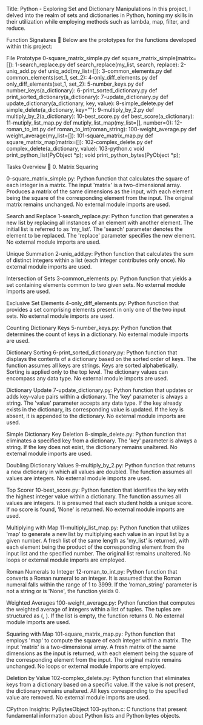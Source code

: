 Title: Python - Exploring Set and Dictionary Manipulations
In this project, I delved into the realm of sets and dictionaries in Python, honing my skills in their utilization while employing methods such as lambda, map, filter, and reduce.

Function Signatures 📄
Below are the prototypes for the functions developed within this project:

File Prototype
0-square_matrix_simple.py def square_matrix_simple(matrix=[]):
1-search_replace.py def search_replace(my_list, search, replace):
2-uniq_add.py def uniq_add(my_list=[]):
3-common_elements.py def common_elements(set_1, set_2):
4-only_diff_elements.py def only_diff_elements(set_1, set_2):
5-number_keys.py def number_keys(a_dictionary):
6-print_sorted_dictionary.py def print_sorted_dictionary(a_dictionary):
7-update_dictionary.py def update_dictionary(a_dictionary, key, value):
8-simple_delete.py def simple_delete(a_dictionary, key=""):
9-multiply_by_2.py def multiply_by_2(a_dictionary):
10-best_score.py def best_score(a_dictionary):
11-mutiply_list_map.py def mutiply_list_map(my_list=[], number=0):
12-roman_to_int.py def roman_to_int(roman_string):
100-weight_average.py def weight_average(my_list=[]):
101-square_matrix_map.py def square_matrix_map(matrix=[]):
102-complex_delete.py def complex_delete(a_dictionary, value):
103-python.c
void print_python_list(PyObject *p);
void print_python_bytes(PyObject *p);

Tasks Overview 📃
0. Matrix Squaring

0-square_matrix_simple.py: Python function that calculates the square of each integer in a matrix.
The input 'matrix' is a two-dimensional array.
Produces a matrix of the same dimensions as the input, with each element being the square of the corresponding element from the input.
The original matrix remains unchanged.
No external module imports are used.

Search and Replace
1-search_replace.py: Python function that generates a new list by replacing all instances of an element with another element.
The initial list is referred to as 'my_list'.
The 'search' parameter denotes the element to be replaced.
The 'replace' parameter specifies the new element.
No external module imports are used.

Unique Summation
2-uniq_add.py: Python function that calculates the sum of distinct integers within a list (each integer contributes only once).
No external module imports are used.

Intersection of Sets
3-common_elements.py: Python function that yields a set containing elements common to two given sets.
No external module imports are used.

Exclusive Set Elements
4-only_diff_elements.py: Python function that provides a set comprising elements present in only one of the two input sets.
No external module imports are used.

Counting Dictionary Keys
5-number_keys.py: Python function that determines the count of keys in a dictionary.
No external module imports are used.

Dictionary Sorting
6-print_sorted_dictionary.py: Python function that displays the contents of a dictionary based on the sorted order of keys.
The function assumes all keys are strings.
Keys are sorted alphabetically.
Sorting is applied only to the top level.
The dictionary values can encompass any data type.
No external module imports are used.

Dictionary Update
7-update_dictionary.py: Python function that updates or adds key-value pairs within a dictionary.
The 'key' parameter is always a string.
The 'value' parameter accepts any data type.
If the key already exists in the dictionary, its corresponding value is updated.
If the key is absent, it is appended to the dictionary.
No external module imports are used.

Simple Dictionary Key Deletion
8-simple_delete.py: Python function that eliminates a specified key from a dictionary.
The 'key' parameter is always a string.
If the key does not exist, the dictionary remains unaltered.
No external module imports are used.

Doubling Dictionary Values
9-multiply_by_2.py: Python function that returns a new dictionary in which all values are doubled.
The function assumes all values are integers.
No external module imports are used.

Top Scorer
10-best_score.py: Python function that identifies the key with the highest integer value within a dictionary.
The function assumes all values are integers.
It is presumed that each student holds a unique score.
If no score is found, 'None' is returned.
No external module imports are used.

Multiplying with Map
11-multiply_list_map.py: Python function that utilizes 'map' to generate a new list by multiplying each value in an input list by a given number.
A fresh list of the same length as 'my_list' is returned, with each element being the product of the corresponding element from the input list and the specified number.
The original list remains unaltered.
No loops or external module imports are employed.

Roman Numerals to Integer
12-roman_to_int.py: Python function that converts a Roman numeral to an integer.
It is assumed that the Roman numeral falls within the range of 1 to 3999.
If the 'roman_string' parameter is not a string or is 'None', the function yields 0.

Weighted Averages
100-weight_average.py: Python function that computes the weighted average of integers within a list of tuples.
The tuples are structured as (<score>, <weight>).
If the list is empty, the function returns 0.
No external module imports are used.

Squaring with Map
101-square_matrix_map.py: Python function that employs 'map' to compute the square of each integer within a matrix.
The input 'matrix' is a two-dimensional array.
A fresh matrix of the same dimensions as the input is returned, with each element being the square of the corresponding element from the input.
The original matrix remains unchanged.
No loops or external module imports are employed.

Deletion by Value
102-complex_delete.py: Python function that eliminates keys from a dictionary based on a specific value.
If the value is not present, the dictionary remains unaltered.
All keys corresponding to the specified value are removed.
No external module imports are used.

CPython Insights: PyBytesObject
103-python.c: C functions that present fundamental information about Python lists and Python bytes objects.
